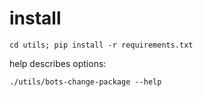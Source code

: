 # install

    cd utils; pip install -r requirements.txt

help describes options:

    ./utils/bots-change-package --help

